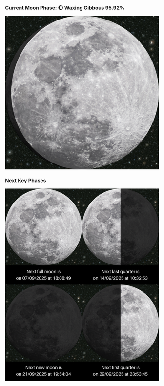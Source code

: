 ### Current Moon Phase: 🌔 Waxing Gibbous 95.92%
![Moon Phase](moonphase.png)
### Next Key Phases
![Gallery](gallery.png)